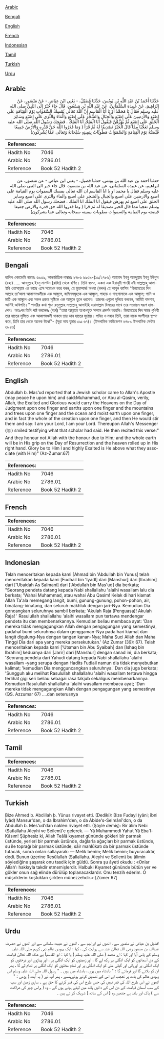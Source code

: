 [Arabic](#arabic)

[Bengali](#bengali)

[English](#english)

[French](#french)

[Indonesian](#indonesian)

[Tamil](#tamil)

[Turkish](#turkish)

[Urdu](#urdu)

## Arabic


<div dir="rtl" lang="ar" style={{fontSize:'larger',backgroundColor:'#f8f9fa',padding:20}}>
حَدَّثَنَا أَحْمَدُ بْنُ عَبْدِ اللَّهِ بْنِ يُونُسَ، حَدَّثَنَا فُضَيْلٌ، - يَعْنِي ابْنَ عِيَاضٍ - عَنْ مَنْصُورٍ، عَنْ إِبْرَاهِيمَ، عَنْ عَبِيدَةَ السَّلْمَانِيِّ، عَنْ عَبْدِ اللَّهِ بْنِ مَسْعُودٍ، قَالَ جَاءَ حَبْرٌ إِلَى النَّبِيِّ صلى الله عليه وسلم فَقَالَ يَا مُحَمَّدُ أَوْ يَا أَبَا الْقَاسِمِ إِنَّ اللَّهَ تَعَالَى يُمْسِكُ السَّمَوَاتِ يَوْمَ الْقِيَامَةِ عَلَى إِصْبَعٍ وَالأَرَضِينَ عَلَى إِصْبَعٍ وَالْجِبَالَ وَالشَّجَرَ عَلَى إِصْبَعٍ وَالْمَاءَ وَالثَّرَى عَلَى إِصْبَعٍ وَسَائِرَ الْخَلْقِ عَلَى إِصْبَعٍ ثُمَّ يَهُزُّهُنَّ فَيَقُولُ أَنَا الْمَلِكُ أَنَا الْمَلِكُ ‏.‏ فَضَحِكَ رَسُولُ اللَّهِ صلى الله عليه وسلم تَعَجُّبًا مِمَّا قَالَ الْحَبْرُ تَصْدِيقًا لَهُ ثُمَّ قَرَأَ ‏(‏ وَمَا قَدَرُوا اللَّهَ حَقَّ قَدْرِهِ وَالأَرْضُ جَمِيعًا قَبْضَتُهُ يَوْمَ الْقِيَامَةِ وَالسَّمَوَاتُ مَطْوِيَّاتٌ بِيَمِينِهِ سُبْحَانَهُ وَتَعَالَى عَمَّا يُشْرِكُونَ‏)‏
</div>
<div style={{backgroundColor:'#f8f9fa',padding:20, marginBottom: 10}}><table> <thead> <tr> <th>References:</th> <th></th> </tr> </thead> <tbody><tr><td>Hadith No</td><td>7046</td></tr><tr><td>Arabic No</td><td>2786.01</td></tr><tr><td>Reference</td><td>Book 52 Hadith 2</td></tr></tbody></table></div>


<div dir="rtl" lang="ar" style={{fontSize:'larger',backgroundColor:'#f8f9fa',padding:20}}>
حدثنا احمد بن عبد الله بن يونس، حدثنا فضيل، - يعني ابن عياض - عن منصور، عن ابراهيم، عن عبيدة السلماني، عن عبد الله بن مسعود، قال جاء حبر الى النبي صلى الله عليه وسلم فقال يا محمد او يا ابا القاسم ان الله تعالى يمسك السموات يوم القيامة على اصبع والارضين على اصبع والجبال والشجر على اصبع والماء والثرى على اصبع وساير الخلق على اصبع ثم يهزهن فيقول انا الملك انا الملك . فضحك رسول الله صلى الله عليه وسلم تعجبا مما قال الحبر تصديقا له ثم قرا ( وما قدروا الله حق قدره والارض جميعا قبضته يوم القيامة والسموات مطويات بيمينه سبحانه وتعالى عما يشركون)
</div>
<div style={{backgroundColor:'#f8f9fa',padding:20, marginBottom: 10}}><table> <thead> <tr> <th>References:</th> <th></th> </tr> </thead> <tbody><tr><td>Hadith No</td><td>7046</td></tr><tr><td>Arabic No</td><td>2786.01</td></tr><tr><td>Reference</td><td>Book 52 Hadith 2</td></tr></tbody></table></div>

## Bengali


<div dir="ltr" lang="bn" style={{fontSize:'larger',backgroundColor:'#f8f9fa',padding:20}}>
হাদিস একাডেমি নাম্বারঃ ৬৯৩৯, আন্তর্জাতিক নাম্বারঃ ২৭৮৬ ৬৯৩৯-(১৯/২৭৮৬) আহমাদ ইবনু আবদুল্লাহ ইবনু ইউনুস (রহঃ) ..... আবদুল্লাহ ইবনু মাসউদ (রাযিঃ) থেকে বর্ণিত। তিনি বলেন, একদা এক ইয়াহুদী পাদরী নবী সাল্লাল্লাহু আলাইহি ওয়াসাল্লাম এর কাছে এসে সম্বোধন করে বলল, হে মুহাম্মাদ! অথবা (বলল) হে আবুল কাসিম "কিয়ামতের দিন আল্লাহ তা’আলা আকাশমণ্ডলীকে এক আঙ্গুলে, জমিনসমূহকে এক আঙ্গুলে, পাহাড় ও গাছপালাকে এক আঙ্গুলে; পানি ও মাটি এক আঙ্গুলে এবং সকল প্রকার সৃষ্টিকে এক আঙ্গুলে তুলে ধরবেন। তারপর এগুলো দুলিয়ে বলবেন, আমিই বাদশাহ, আমিই অধিপতি।" পাদরীর কথা শুনে রসূলুল্লাহ সাল্লাল্লাহু আলাইহি ওয়াসাল্লাম বিস্ময়ের সাথে তার সত্যায়ন স্বরূপ হাসলেন। অতঃপর তিনি পাঠ করলেনঃ (অর্থ) "তারা আল্লাহর যথোপযুক্ত সম্মান প্রদর্শন করেনি। কিয়ামতের দিন সমস্ত পৃথিবী তার হাতের মুষ্টিতে এবং আকাশমণ্ডলী থাকবে তার ডান হাতের মুঠোয়। পবিত্র ও মহান তিনি, তারা যাকে অংশীদার স্থাপন করে, তিনি তার থেকে অনেক উর্ধ্বে"- (সূরা আয যুমার ৩৯ঃ ৬৭)। (ইসলামিক ফাউন্ডেশন ৬৭৮৯ ইসলামিক সেন্টার ৬৮৪৩)
</div>
<div style={{backgroundColor:'#f8f9fa',padding:20, marginBottom: 10}}><table> <thead> <tr> <th>References:</th> <th></th> </tr> </thead> <tbody><tr><td>Hadith No</td><td>7046</td></tr><tr><td>Arabic No</td><td>2786.01</td></tr><tr><td>Reference</td><td>Book 52 Hadith 2</td></tr></tbody></table></div>

## English


<div dir="ltr" lang="en" style={{fontSize:'larger',backgroundColor:'#f8f9fa',padding:20}}>
Abdullah b. Mas'ud reported that a Jewish scholar came to Allah's Apostle (may peace he upon him) and said:Muhammad, or Abu al-Qasim, verily, Allah, the Exalted and Glorious would carry the Heavens on the Day of Judgment upon one finger and earths upon one finger and the mountains and trees upon one finger and the ocean and moist earth upon one finger, and in fact the whole of the creation upon one finger, and then He would stir them and say: I am your Lord, I am your Lord. Thereupon Allah's Messenger (ﷺ) smiled testifying what that scholar had said. He then recited this verse:" And they honour not Allah with the honour due to Him; and the whole earth will be in His grip on the Day of Resurrection and the heaven rolled up in His right hand. Glory be to Him I and highly Exalted is He above what they associate (with Him)" (Az-Zumar:67)
</div>
<div style={{backgroundColor:'#f8f9fa',padding:20, marginBottom: 10}}><table> <thead> <tr> <th>References:</th> <th></th> </tr> </thead> <tbody><tr><td>Hadith No</td><td>7046</td></tr><tr><td>Arabic No</td><td>2786.01</td></tr><tr><td>Reference</td><td>Book 52 Hadith 2</td></tr></tbody></table></div>

## French


<div dir="ltr" lang="fr" style={{fontSize:'larger',backgroundColor:'#f8f9fa',padding:20}}>

</div>
<div style={{backgroundColor:'#f8f9fa',padding:20, marginBottom: 10}}><table> <thead> <tr> <th>References:</th> <th></th> </tr> </thead> <tbody><tr><td>Hadith No</td><td>7046</td></tr><tr><td>Arabic No</td><td>2786.01</td></tr><tr><td>Reference</td><td>Book 52 Hadith 2</td></tr></tbody></table></div>

## Indonesian


<div dir="ltr" lang="id" style={{fontSize:'larger',backgroundColor:'#f8f9fa',padding:20}}>
Telah menceritakan kepada kami [Ahmad bin 'Abdullah bin Yunus] telah menceritakan kepada kami [Fudhail bin 'Iyadl] dari [Manshur] dari [Ibrahim] dari ['Ubaidah As Salmani] dari ['Abdullah bin Mas'ud] dia berkata; "Seorang pendeta datang kepada Nabi shallallahu 'alaihi wasallam lalu dia berkata; 'Wahai Muhammad, atau wahai Abu Qasim! Kelak di hari kiamat Allah Ta'ala memegang langit, bumi, gunung-gunung, pohon-pohon, air, binatang-binatang, dan seluruh makhluk dengan jari-Nya. Kemudian Dia goncangkan seluruhnya sambil berkata; 'Akulah Raja (Penguasa)! Akulah Raja! ' Rasulullah shallallahu 'alaihi wasallam pun tertawa mendengar pendeta itu dan membenarkannya. Kemudian beliau membaca ayat: 'Dan mereka tidak mengagungkan Allah dengan pengagungan yang semestinya, padahal bumi seluruhnya dalam genggaman-Nya pada hari kiamat dan langit digulung-Nya dengan tangan kanan-Nya; Maha Suci Allah dan Maha Tinggi Dia dari apa yang mereka persekutukan.' (Az Zumar (39): 67). Telah menceritakan kepada kami ['Utsman bin Abu Syaibah] dan [Ishaq bin Ibrahim] keduanya dari [Jarir] dari [Manshur] dengan sanad ini, dia berkata; 'Seorang pendeta dari Yahudi datang kepada Nabi shallallahu 'alaihi wasallam -yang serupa dengan Hadits Fudlail namun dia tidak menyebutkan kalimat; 'kemudian Dia mengguncangkan seluruhnya.' Dan dia juga berkata; 'Sungguh aku melihat Rasulullah shallallahu 'alaihi wasallam tertawa hingga terlihat gigi seri beliau sebagai rasa takjub sekaligus membenarkannya. Kemudian Rasulullah shallallahu 'alaihi wasallam membaca ayat; 'Dan mereka tidak mengagungkan Allah dengan pengagungan yang semestinya (QS. Azzumar 67) ….dan seterusnya
</div>
<div style={{backgroundColor:'#f8f9fa',padding:20, marginBottom: 10}}><table> <thead> <tr> <th>References:</th> <th></th> </tr> </thead> <tbody><tr><td>Hadith No</td><td>7046</td></tr><tr><td>Arabic No</td><td>2786.01</td></tr><tr><td>Reference</td><td>Book 52 Hadith 2</td></tr></tbody></table></div>

## Tamil


<div dir="ltr" lang="ta" style={{fontSize:'larger',backgroundColor:'#f8f9fa',padding:20}}>

</div>
<div style={{backgroundColor:'#f8f9fa',padding:20, marginBottom: 10}}><table> <thead> <tr> <th>References:</th> <th></th> </tr> </thead> <tbody><tr><td>Hadith No</td><td>7046</td></tr><tr><td>Arabic No</td><td>2786.01</td></tr><tr><td>Reference</td><td>Book 52 Hadith 2</td></tr></tbody></table></div>

## Turkish


<div dir="ltr" lang="tr" style={{fontSize:'larger',backgroundColor:'#f8f9fa',padding:20}}>
Bize Ahmed b. Abdillah b. Yûnus rivayet etti. (Dediki): Bize Fudayl (yâni; îbni İyâd) Mansur'dan, o da İbrahim'den, o da Abide's-Selmânî'dcn, o da Abdullah b. Mes'ud'dan naklen rivayet etti. (Şöyle demiş): Bir âlim Nebi (Satlallahu Aleyhi ve Seilem)'e gelerek. — Yâ Muhammedi Yahut Yâ Eba'l-Kâsım! Şüphesiz ki, Allah Teâlâ kıyamet gününde gökleri bîr parmak üstünde, yerleri bir parmak üstünde, dağlarla ağaçları bir parmak üstünde, su ile toprağı bir parmak üstünde, sâir mahlûkatı da bir parmak üstünde tutacak, sonra onları sallayarak: — Melik benîm; Melik benim; buyuracaktır, dedi. Bunun üzerine Resûlullah (Sallallahu. Aleyhi ve Sellem) bu âlimin söylediğine şaşarak onu tasdik için güldü. Sonra şu âyeti okudu : «Onlar Allah'ı hakkıyla takdir etmemişlerdir. Halbuki Kıyamet gününde bütün yer ve gökler onun sağ elinde dürülüp toplanacaklardır. Onu tenzih ederim. O müşriklerin koştukları şirkten münezzehdir.» [Zümer 67]
</div>
<div style={{backgroundColor:'#f8f9fa',padding:20, marginBottom: 10}}><table> <thead> <tr> <th>References:</th> <th></th> </tr> </thead> <tbody><tr><td>Hadith No</td><td>7046</td></tr><tr><td>Arabic No</td><td>2786.01</td></tr><tr><td>Reference</td><td>Book 52 Hadith 2</td></tr></tbody></table></div>

## Urdu


<div dir="rtl" lang="ur" style={{fontSize:'larger',backgroundColor:'#f8f9fa',padding:20}}>
افضیل بن عیاض نے منصور سے ، انھوں نے ابراہیم سے ، انھوں نے عبیدہ سلمانی سے اور انھوں نے حضرت عبداللہ بن مسعود رضی اللہ تعالیٰ عنہ سے روایت کی ، کہا : ایک یہودی عالم نبی کریم صلی اللہ علیہ وسلم کے پاس آیا اور کہا : اے محمد ( صلی اللہ علیہ وسلم ) یا کہا : ابو القاسم! بے شک اللہ تعالیٰ قیامت کے دن آسمانوں کو ایک انگلی پر رکھ لے گا ، اور زمینوں کو ایک انگلی پر ، اور پہاڑوں اور درختوں کو ایک انگلی پر اورپانی اور گیلی مٹی کو ایک انگلی پر اور تمام مخلوق کو ایک انگلی پر تھام لے گا ، پھر ان کو بلائے گا اور فرمائے گا : " بادشاہ میں ہوں ، بادشاہ میں ہوں ۔ " رسول اللہ صلی اللہ علیہ وسلم اس یہودی عالم کی بات پر تعجب اور اس کے تصدیق کرتے ہوئےہنسے ، پھر آپ نے ( یہ آیت ) پڑھی : " انھوں نے اس طرح اللہ کی قدر نہیں کی جس طرح اس کی قدر کرنے کا حق ہے ۔ ساری زمین اور سب کے سب آسمان قیامت کے دن اس کے دائیں ہاتھ میں لپٹے ہوئے ہوں گے ۔ وہ ( ہراس چیز کی شراکت سے ) پاک اور بلند ہے جنھیں وہ ( اس کے ساتھ ) شریک کر تے ہیں ۔
</div>
<div style={{backgroundColor:'#f8f9fa',padding:20, marginBottom: 10}}><table> <thead> <tr> <th>References:</th> <th></th> </tr> </thead> <tbody><tr><td>Hadith No</td><td>7046</td></tr><tr><td>Arabic No</td><td>2786.01</td></tr><tr><td>Reference</td><td>Book 52 Hadith 2</td></tr></tbody></table></div>